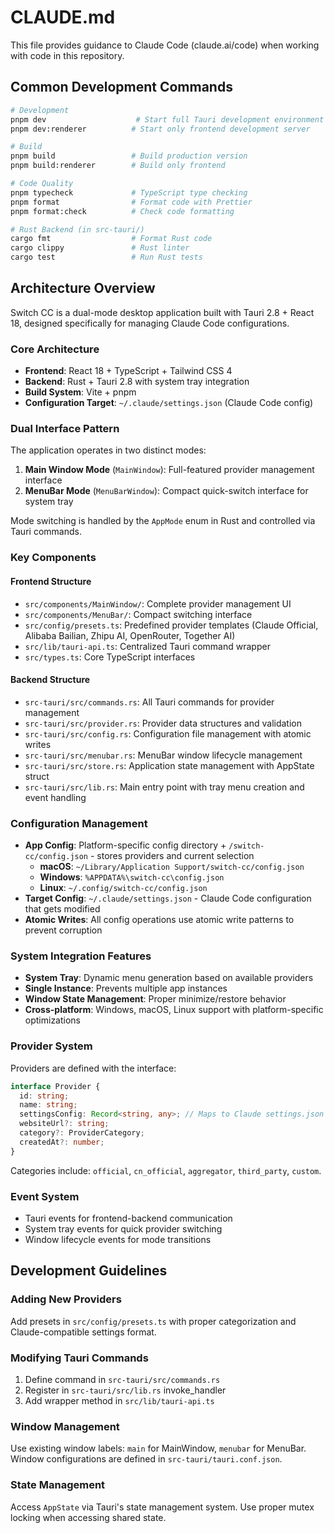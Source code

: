 # CLAUDE.md

This file provides guidance to Claude Code (claude.ai/code) when working with code in this repository.

## Common Development Commands

```bash
# Development
pnpm dev                    # Start full Tauri development environment
pnpm dev:renderer          # Start only frontend development server

# Build
pnpm build                 # Build production version
pnpm build:renderer        # Build only frontend

# Code Quality
pnpm typecheck             # TypeScript type checking
pnpm format                # Format code with Prettier
pnpm format:check          # Check code formatting

# Rust Backend (in src-tauri/)
cargo fmt                  # Format Rust code
cargo clippy               # Rust linter
cargo test                 # Run Rust tests
```

## Architecture Overview

Switch CC is a dual-mode desktop application built with Tauri 2.8 + React 18, designed specifically for managing Claude Code configurations.

### Core Architecture

- **Frontend**: React 18 + TypeScript + Tailwind CSS 4
- **Backend**: Rust + Tauri 2.8 with system tray integration
- **Build System**: Vite + pnpm
- **Configuration Target**: `~/.claude/settings.json` (Claude Code config)

### Dual Interface Pattern

The application operates in two distinct modes:

1. **Main Window Mode** (`MainWindow`): Full-featured provider management interface
2. **MenuBar Mode** (`MenuBarWindow`): Compact quick-switch interface for system tray

Mode switching is handled by the `AppMode` enum in Rust and controlled via Tauri commands.

### Key Components

#### Frontend Structure
- `src/components/MainWindow/`: Complete provider management UI
- `src/components/MenuBar/`: Compact switching interface
- `src/config/presets.ts`: Predefined provider templates (Claude Official, Alibaba Bailian, Zhipu AI, OpenRouter, Together AI)
- `src/lib/tauri-api.ts`: Centralized Tauri command wrapper
- `src/types.ts`: Core TypeScript interfaces

#### Backend Structure
- `src-tauri/src/commands.rs`: All Tauri commands for provider management
- `src-tauri/src/provider.rs`: Provider data structures and validation
- `src-tauri/src/config.rs`: Configuration file management with atomic writes
- `src-tauri/src/menubar.rs`: MenuBar window lifecycle management
- `src-tauri/src/store.rs`: Application state management with AppState struct
- `src-tauri/src/lib.rs`: Main entry point with tray menu creation and event handling

### Configuration Management

- **App Config**: Platform-specific config directory + `/switch-cc/config.json` - stores providers and current selection
  - **macOS**: `~/Library/Application Support/switch-cc/config.json`
  - **Windows**: `%APPDATA%\switch-cc\config.json`
  - **Linux**: `~/.config/switch-cc/config.json`
- **Target Config**: `~/.claude/settings.json` - Claude Code configuration that gets modified
- **Atomic Writes**: All config operations use atomic write patterns to prevent corruption

### System Integration Features

- **System Tray**: Dynamic menu generation based on available providers
- **Single Instance**: Prevents multiple app instances
- **Window State Management**: Proper minimize/restore behavior
- **Cross-platform**: Windows, macOS, Linux support with platform-specific optimizations

### Provider System

Providers are defined with the interface:
```typescript
interface Provider {
  id: string;
  name: string;
  settingsConfig: Record<string, any>; // Maps to Claude settings.json
  websiteUrl?: string;
  category?: ProviderCategory;
  createdAt?: number;
}
```

Categories include: `official`, `cn_official`, `aggregator`, `third_party`, `custom`.

### Event System

- Tauri events for frontend-backend communication
- System tray events for quick provider switching
- Window lifecycle events for mode transitions

## Development Guidelines

### Adding New Providers
Add presets in `src/config/presets.ts` with proper categorization and Claude-compatible settings format.

### Modifying Tauri Commands
1. Define command in `src-tauri/src/commands.rs`
2. Register in `src-tauri/src/lib.rs` invoke_handler
3. Add wrapper method in `src/lib/tauri-api.ts`

### Window Management
Use existing window labels: `main` for MainWindow, `menubar` for MenuBar. Window configurations are defined in `src-tauri/tauri.conf.json`.

### State Management
Access `AppState` via Tauri's state management system. Use proper mutex locking when accessing shared state.